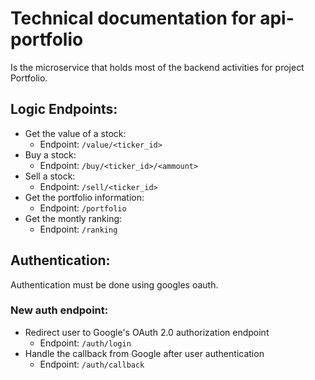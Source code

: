 # Technical documentation for api-portfolio
Is the microservice that holds most of the backend activities for project Portfolio.
## Logic Endpoints:
- Get the value of a stock: 
    - Endpoint: ```/value/<ticker_id>``` 
- Buy a stock:
    - Endpoint: ```/buy/<ticker_id>/<ammount>```
- Sell a stock:
    - Endpoint: ```/sell/<ticker_id>```
- Get the portfolio information:
    - Endpoint: ```/portfolio```
- Get the montly ranking:
    - Endpoint: ```/ranking```
## Authentication:
Authentication must be done using googles oauth.
### New auth endpoint:
- Redirect user to Google's OAuth 2.0 authorization endpoint
    - Endpoint: ```/auth/login```
- Handle the callback from Google after user authentication
    - Endpoint: ```/auth/callback```